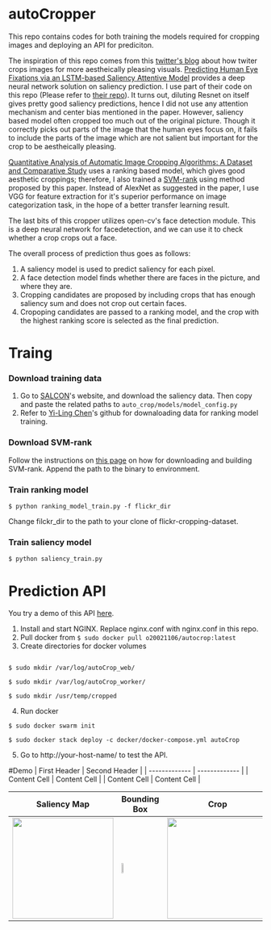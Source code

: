 # autoCropper
This repo contains codes for both training the models required for cropping images 
and deploying an API for prediciton.

The inspiration of this repo comes from this [twitter's blog](https://blog.twitter.com/engineering/en_us/topics/infrastructure/2018/Smart-Auto-Cropping-of-Images.html) about how twiter crops images for more aestheically pleasing visuals.
[Predicting Human Eye Fixations via an LSTM-based Saliency Attentive Model](https://ieeexplore.ieee.org/document/8400593) provides a deep neural network solution on saliency prediction. I use part of their code on this repo (Please refer to [their repo](https://github.com/marcellacornia/sam)).
It turns out, diluting Resnet on itself gives pretty good saliency predictions, hence I did not use any attention mechanism and center bias mentioned in the paper.
However, saliency based model often cropped too much out of the original picture. Though it correctly picks out parts of the image that the human eyes focus on, it fails to include the parts of the image which are not salient but important for the crop to be aestheically pleasing.

 
[Quantitative Analysis of Automatic Image Cropping Algorithms: A Dataset and Comparative Study](https://arxiv.org/abs/1701.01480) uses a ranking based model, which gives good aesthetic croppings; therefore,  I also trained a [SVM-rank](https://www.cs.cornell.edu/people/tj/svm_light/svm_rank.html) using method proposed by this paper. Instead of AlexNet as suggested in the paper, I use VGG for feature extraction for it's superior performance on image categorization task, in the hope of a better transfer learning result.

The last bits of this cropper utilizes open-cv's face detection module. This is a deep neural network for facedetection, and we can use it to check whether a crop crops out a face.

The overall process of prediction thus goes as follows: 
1. A saliency model is used to predict saliency for each pixel.
2. A face detection model finds whether there are faces in the picture, and where they are.
3. Cropping candidates are proposed by including crops that has enough saliency sum and does not crop out certain faces.
4. Cropoping candidates are passed to a ranking model, and the crop with the highest ranking score is selected as the final prediction.

# Traing

### Download training data
1. Go to [SALCON](http://salicon.net/challenge-2017/)'s website, and download the saliency data. Then copy and paste the related paths to ```auto_crop/models/model_config.py```
2. Refer to [Yi-Ling Chen](https://github.com/yiling-chen/flickr-cropping-dataset)'s github for downaloading data for ranking model training.

### Download SVM-rank
Follow the instructions on [this page](https://www.cs.cornell.edu/people/tj/svm_light/svm_rank.html) on how for downloading and building SVM-rank.
Append the path to the binary to environment. 
 
### Train ranking model
```$ python ranking_model_train.py -f flickr_dir```

Change filckr_dir to the path to your clone of flickr-cropping-dataset.

### Train saliency model
```$ python saliency_train.py```


# Prediction API

You try a demo of this API [here](http://35.229.246.22/).

1. Install and start NGINX. Replace nginx.conf with nginx.conf in this repo.
2. Pull docker from ```$ sudo docker pull o20021106/autocrop:latest```
3. Create directories for docker volumes

```

$ sudo mkdir /var/log/autoCrop_web/

$ sudo mkdir /var/log/autoCrop_worker/

$ sudo mkdir /usr/temp/cropped

``` 
4. Run docker

```
$ sudo docker swarm init 
 
$ sudo docker stack deploy -c docker/docker-compose.yml autoCrop
```
5. Go to http://your-host-name/ to test the API.


#Demo
| First Header  | Second Header |
| ------------- | ------------- |
| Content Cell  | Content Cell  |
| Content Cell  | Content Cell  |

| Saliency Map | Bounding Box | Crop |
| ------------ | ------------ | ---- |
| <img src="https://raw.githubusercontent.com/o20021106/autoCrop/master/data/images/1_s.jpg?token=ASVZAYap2lt0k5qIqRqGjuTZuFMT1dTsks5cLbQmwA%3D%3D" width="200"> | <img src="https://raw.githubusercontent.com/o20021106/autoCrop/master/data/images/1_b.jpg?token=ASVZATYxAOQfvh3lGyfnzaL4JidPk_rNks5cLbRnwA%3D%3D" width="20%"> | <img src="https://raw.githubusercontent.com/o20021106/autoCrop/master/data/images/1.jpg?token=ASVZAUhzlz26xvAb7E2kVWF8yyHMUJ1xks5cLbSpwA%3D%3D" width="200"> |

